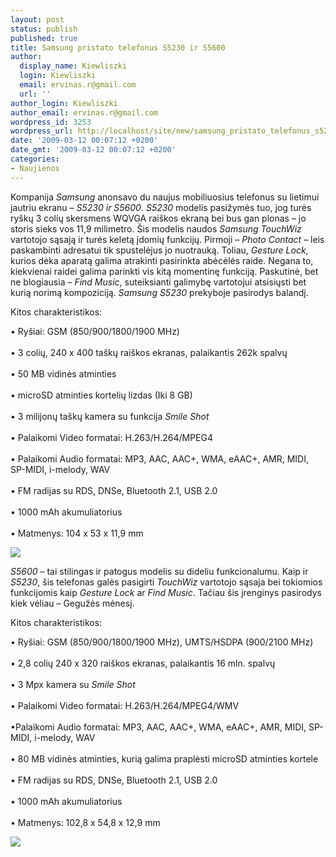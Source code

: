 ```yaml
---
layout: post
status: publish
published: true
title: Samsung pristato telefonus S5230 ir S5600
author:
  display_name: Kiewliszki
  login: Kiewliszki
  email: ervinas.r@gmail.com
  url: ''
author_login: Kiewliszki
author_email: ervinas.r@gmail.com
wordpress_id: 3253
wordpress_url: http://localhost/site/new/samsung_pristato_telefonus_s5230_ir_s5600/
date: '2009-03-12 00:07:12 +0200'
date_gmt: '2009-03-12 00:07:12 +0200'
categories:
- Naujienos
---
```

<p>Kompanija <i>Samsung</i> anonsavo du naujus mobiliuosius telefonus su lietimui jautriu ekranu – <i>S5230 ir S5600</i>. <i>S5230</i> modelis pasižymės tuo, jog turės ryškų 3 colių skersmens WQVGA raiškos ekraną bei bus gan plonas – jo storis sieks vos 11,9 milimetro. Šis modelis naudos <i>Samsung TouchWiz</i> vartotojo sąsają ir turės keletą įdomių funkcijų. Pirmoji – <i>Photo Contact</i> – leis paskambinti adresatui tik spustelėjus jo nuotrauką. Toliau, <i>Gesture Lock</i>, kurios dėka aparatą galima atrakinti pasirinkta abėcėlės raide. Negana to, kiekvienai raidei galima parinkti vis kitą momentinę funkciją. Paskutinė, bet ne blogiausia – <i>Find Music</i>, suteiksianti galimybę vartotojui atsisiųsti bet kurią norimą kompoziciją. <i>Samsung S5230</i> prekyboje pasirodys balandį.</p>
<p>Kitos charakteristikos:</p>
<p>• Ryšiai: GSM (850/900/1800/1900 MHz)<br />
<br />• 3 colių, 240 x 400 taškų raiškos ekranas, palaikantis 262k spalvų<br />
<br />• 50 MB vidinės atminties<br />
<br />• microSD atminties kortelių lizdas (Iki 8 GB)<br />
<br />• 3 milijonų taškų kamera su funkcija <i>Smile Shot</i><br />
<br />• Palaikomi Video formatai: H.263/H.264/MPEG4<br />
<br />• Palaikomi Audio formatai: MP3, AAC, AAC+, WMA, eAAC+, AMR, MIDI, SP-MIDI, i-melody, WAV<br />
<br />• FM radijas su RDS, DNSe, Bluetooth 2.1, USB 2.0<br />
<br />• 1000 mAh akumuliatorius<br />
<br />• Matmenys: 104 x 53 x 11,9 mm</p>
<p><img src="http://svarke.technews.lt/S5230" /></p>
<p><i>S5600</i> – tai stilingas ir patogus modelis su dideliu funkcionalumu. Kaip ir <i>S5230</i>, šis telefonas galės pasigirti <i>TouchWiz</i> vartotojo sąsaja bei tokiomios funkcijomis kaip <i>Gesture Lock</i> ar <i>Find Music</i>. Tačiau šis įrenginys pasirodys kiek vėliau – Gegužės mėnesį.</p>
<p>Kitos charakteristikos:</p>
<p>• Ryšiai: GSM (850/900/1800/1900 MHz), UMTS/HSDPA (900/2100 MHz)<br />
<br />• 2,8 colių 240 x 320 raiškos ekranas, palaikantis 16 mln. spalvų<br />
<br />• 3 Mpx kamera su <i>Smile Shot</i><br />
<br />• Palaikomi Video formatai: H.263/H.264/MPEG4/WMV<br />
<br />•Palaikomi Audio formatai: MP3, AAC, AAC+, WMA, eAAC+, AMR, MIDI, SP-MIDI, i-melody, WAV<br />
<br />• 80 MB vidinės atminties, kurią galima praplėsti microSD atminties kortele<br />
<br />• FM radijas su RDS, DNSe, Bluetooth 2.1, USB 2.0<br />
<br />• 1000 mAh akumuliatorius<br />
<br />• Matmenys: 102,8 x 54,8 x 12,9 mm</p>
<p><img src="http://svarke.technews.lt/S5600" /></p>
